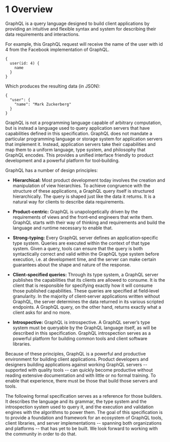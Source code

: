 # 1 Overview

GraphQL is a query language designed to build client applications by providing an intuitive and flexible syntax and system for describing their data requirements and interactions.

For example, this GraphQL request will receive the name of the user with id 4 from the Facebook implementation of GraphQL.

```
{
  user(id: 4) {
    name
  }
}
```

Which produces the resulting data (in JSON):

```
{
  "user": {
    "name": "Mark Zuckerberg"
  }
}
```

GraphQL is not a programming language capable of arbitrary computation, but is instead a language used to query application servers that have capabilities defined in this specification. GraphQL does not mandate a particular programming language or storage system for application servers that implement it. Instead, application servers take their capabilities and map them to a uniform language, type system, and philosophy that GraphQL encodes. This provides a unified interface friendly to product development and a powerful platform for tool‐building.

GraphQL has a number of design principles:

* **Hierarchical:** Most product development today involves the creation and manipulation of view hierarchies. To achieve congruence with the structure of these applications, a GraphQL query itself is structured hierarchically. The query is shaped just like the data it returns. It is a natural way for clients to describe data requirements.

* **Product‐centric:** GraphQL is unapologetically driven by the requirements of views and the front‐end engineers that write them. GraphQL starts with their way of thinking and requirements and build the language and runtime necessary to enable that.

* **Strong‐typing:** Every GraphQL server defines an application‐specific type system. Queries are executed within the context of that type system. Given a query, tools can ensure that the query is both syntactically correct and valid within the GraphQL type system before execution, i.e. at development time, and the server can make certain guarantees about the shape and nature of the response.

* **Client‐specified queries:** Through its type system, a GraphQL server publishes the capabilities that its clients are allowed to consume. It is the client that is responsible for specifying exactly how it will consume those published capabilities. These queries are specified at field‐level granularity. In the majority of client‐server applications written without GraphQL, the server determines the data returned in its various scripted endpoints. A GraphQL query, on the other hand, returns exactly what a client asks for and no more.

* **Introspective:** GraphQL is introspective. A GraphQL server’s type system must be queryable by the GraphQL language itself, as will be described in this specification. GraphQL introspection serves as a powerful platform for building common tools and client software libraries.

Because of these principles, GraphQL is a powerful and productive environment for building client applications. Product developers and designers building applications against working GraphQL servers -- supported with quality tools -- can quickly become productive without reading extensive documentation and with little or no formal training. To enable that experience, there must be those that build those servers and tools.

The following formal specification serves as a reference for those builders. It describes the language and its grammar, the type system and the introspection system used to query it, and the execution and validation engines with the algorithms to power them. The goal of this specification is to provide a foundation and framework for an ecosystem of GraphQL tools, client libraries, and server implementations -- spanning both organizations and platforms -- that has yet to be built. We look forward to working with the community in order to do that.

